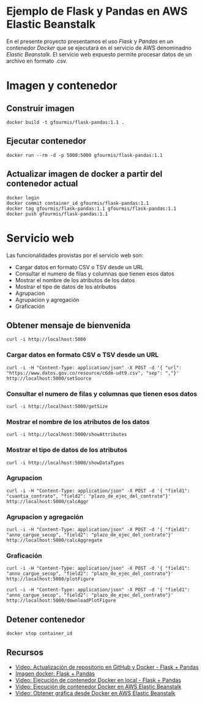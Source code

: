 # Ejemplo de Flask y Pandas en AWS Elastic Beanstalk
En el presente proyecto presentamos el uso *Flask* y *Pandas* en un contenedor *Docker* que se ejecutará en el servicio de AWS denominadno *Elastic Beanstalk*. El servicio web expuesto permite procesar datos de un archivo en formato .csv.

# Imagen y contenedor

## Construir imagen
```
docker build -t gfourmis/flask-pandas:1.1 .
```

## Ejecutar contenedor
```
docker run --rm -d -p 5000:5000 gfourmis/flask-pandas:1.1
```

## Actualizar imagen de docker a partir del contenedor actual
```
docker login
docker commit container_id gfourmis/flask-pandas:1.1
docker tag gfourmis/flask-pandas:1.1 gfourmis/flask-pandas:1.1
docker push gfourmis/flask-pandas:1.1
```

# Servicio web

Las funcionalidades provistas por el servicio web son:

* Cargar datos en formato CSV o TSV desde un URL
* Consultar el numero de filas y columnas que tienen esos datos
* Mostrar el nombre de los atributos de los datos
* Mostrar el tipo de datos de los atributos
* Agrupacion
* Agrupacion y agregación
* Graficación

## Obtener mensaje de bienvenida
```
curl -i http://localhost:5000
```

### Cargar datos en formato CSV o TSV desde un URL
 ```
curl -i -H "Content-Type: application/json" -X POST -d '{ "url": "https://www.datos.gov.co/resource/c6dm-udt9.csv", "sep": ","}' http://localhost:5000/setSource
```
### Consultar el numero de filas y columnas que tienen esos datos
```
curl -i http://localhost:5000/getSize
```

### Mostrar el nombre de los atributos de los datos
```
curl -i http://localhost:5000/showAttributes
```
### Mostrar el tipo de datos de los atributos
```
curl -i http://localhost:5000/showDataTypes
```
### Agrupacion
```
curl -i -H "Content-Type: application/json" -X POST -d '{ "field1": "cuantia_contrato", "field2": "plazo_de_ejec_del_contrato"}' http://localhost:5000/calcAggr
```
### Agrupacion y agregación
```
curl -i -H "Content-Type: application/json" -X POST -d '{ "field1": "anno_cargue_secop", "field2": "plazo_de_ejec_del_contrato"}' http://localhost:5000/calcAggregate
```
### Graficación
```
curl -i -H "Content-Type: application/json" -X POST -d '{ "field1": "anno_cargue_secop", "field2": "plazo_de_ejec_del_contrato"}' http://localhost:5000/plotFigure
```
```
curl -i -H "Content-Type: application/json" -X POST -d '{ "field1": "anno_cargue_secop", "field2": "plazo_de_ejec_del_contrato"}' http://localhost:5000/downloadPlotFigure
```

## Detener contenedor
```
docker stop container_id
```

## Recursos
* [Video: Actualización de repositorio en GitHub y Docker - Flask + Pandas](https://youtu.be/DKwpua179TQ)
* [Imagen docker: Flask + Pandas](https://hub.docker.com/r/gfourmis/flask-pandas/)
* [Video: Ejecución de contenedor Docker en local - Flask + Pandas](https://youtu.be/DMJqFnSn8Ps)
* [Video: Ejecución de contenedor Docker en AWS Elastic Beanstalk](https://youtu.be/OWG4yJlmL2A)
* [Video: Obtener gráfica desde Docker en AWS Elastic Beanstalk](https://youtu.be/HkG-TwA32eg)


